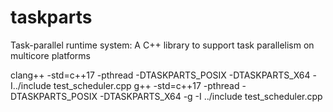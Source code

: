 # taskparts
Task-parallel runtime system: A C++ library to support task parallelism on multicore platforms

clang++ -std=c++17 -pthread -DTASKPARTS_POSIX -DTASKPARTS_X64 -I../include test_scheduler.cpp
g++ -std=c++17 -pthread -DTASKPARTS_POSIX -DTASKPARTS_X64 -g -I ../include test_scheduler.cpp
